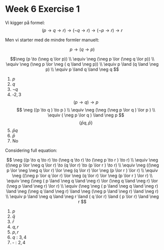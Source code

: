 # Week 6 Exercise 1
Vi kigger på formel:
$$(p \to q \to r) \to (\neg q \to r) \to (\neg p \to r ) \to r$$

Men vi starter med de mindre formler manuelt:

$$p \to (q \to p)$$

$$\neg (p \to (\neg q \lor p)) \\ 
\equiv \neg (\neg p \lor (\neg q \lor p)) \\ 
\equiv \neg (\neg p \lor \neg ( q \land \neg p)) \\ 
\equiv p \land (q \land \neg p) \\
 \equiv p \land q \land \neg q $$
1. $p$
2. $q$
3. $\neg q$
4. $\square 2,3$
$$(p \to q ) \to p$$
$$ \neg ((p \to q ) \to p ) \\ 
\equiv \neg (\neg (\neg p \lor q ) \lor p ) \\
\equiv ( \neg p \lor  q ) \land \neg p   $$
$$\{ \bar{p} q, \bar{p}\} $$
1. $\bar{p} q$
2. $\bar{p}$
3. No

Considering full equation:

$$ \neg ((p \to q \to r) \to (\neg q \to r) \to (\neg p \to r ) \to r) \\
\equiv \neg ((\neg p \lor \neg q \lor r) \to (q \lor r) \to (p \lor r ) \to r) \\
\equiv \neg ((\neg p \lor \neg \neg q \lor r) \lor \neg (q \lor r) \lor \neg (p \lor r ) \lor r) \\
\equiv \neg ((\neg p \lor q \lor r) \lor \neg (q \lor r) \lor \neg (p \lor r ) \lor r) \\
\equiv \neg (\neg ( p \land \neg q \land \neg r) \lor (\neg q \land \neg r) \lor (\neg p \land \neg r) \lor r) \\ 
\equiv  (\neg \neg ( p \land \neg q \land \neg r) \land \neg (\neg q \land \neg r) \land \neg (\neg p \land \neg r) \land \neg r) \\
\equiv p \land \neg q \land \neg r \land ( q \lor r) \land ( p \lor r) \land \neg r $$
1. $p$
2. $\bar{q}$
3. $\bar{r}$
4. $q,r$
5. $p,r$
6. $q : 3,4$
7. $\square : 2,4$
